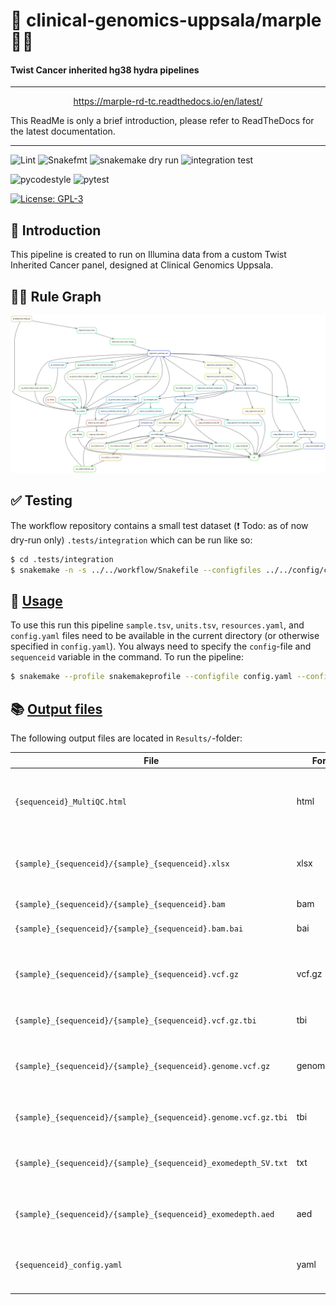 # :snake: clinical-genomics-uppsala/marple :female_detective:

#### Twist Cancer inherited hg38 hydra pipelines
---

<p align="center">
<a href="https://marple-rd-tc.readthedocs.io/en/latest/">https://marple-rd-tc.readthedocs.io/en/latest/</a>
</p>

This ReadMe is only a brief introduction, please refer to ReadTheDocs for the latest documentation. 

---
![Lint](https://github.com/clinical-genomics-uppsala/marple_rd_tc/actions/workflows/lint.yaml/badge.svg?branch=main)
![Snakefmt](https://github.com/clinical-genomics-uppsala/marple_rd_tc/actions/workflows/snakefmt.yaml/badge.svg?branch=main)
![snakemake dry run](https://github.com/clinical-genomics-uppsala/marple_rd_tc/actions/workflows/snakemake-dry-run.yaml/badge.svg?branch=main)
![integration test](https://github.com/clinical-genomics-uppsala/marple_rd_tc/actions/workflows/integration1.yaml/badge.svg?branch=main)

![pycodestyle](https://github.com/clinical-genomics-uppsala/marple_rd_tc/actions/workflows/pycodestyle.yaml/badge.svg?branch=main)
![pytest](https://github.com/clinical-genomics-uppsala/marple_rd_tc/actions/workflows/pytest.yaml/badge.svg?branch=main)

[![License: GPL-3](https://img.shields.io/badge/License-GPL3-yellow.svg)](https://opensource.org/licenses/gpl-3.0.html)

## :speech_balloon: Introduction
This pipeline is created to run on Illumina data from a custom Twist Inherited Cancer panel, designed at Clinical Genomics Uppsala.

## :judge: Rule Graph
![rule_graph](images/rulegraph.svg)

## :white_check_mark: Testing

The workflow repository contains a small test dataset (:exclamation: Todo: as of now dry-run only) `.tests/integration` which can be run like so:

```bash
$ cd .tests/integration
$ snakemake -n -s ../../workflow/Snakefile --configfiles ../../config/config.yaml config.yaml --config sequenceid="990909_test"
```

## :rocket: [Usage](https://marple-rd-tc.readthedocs.io/en/latest/running/)

To use this run this pipeline `sample.tsv`, `units.tsv`, `resources.yaml`, and `config.yaml` files need to be available in the current directory (or otherwise specified in `config.yaml`). You always need to specify the `config`-file and `sequenceid` variable in the command. To run the pipeline:

```bash
$ snakemake --profile snakemakeprofile --configfile config.yaml --config sequenceid="990909_test" -s /path/to/marple_rd_tc/workflow/Snakefile
```

## :books: [Output files](https://marple-rd-tc.readthedocs.io/en/latest/result_files/)

The following output files are located in `Results/`-folder:

| File | Format |Description |
|---|---|---|
| `{sequenceid}_MultiQC.html` | html | Aggregated QC values for entire sequence run, open in browser |
|`{sample}_{sequenceid}/{sample}_{sequenceid}.xlsx`| xlsx | Excel file with QC stats (primarily coverage) for each sample|
|`{sample}_{sequenceid}/{sample}_{sequenceid}.bam`| bam | Deduplicated alignment file |
|`{sample}_{sequenceid}/{sample}_{sequenceid}.bam.bai`| bai | Index for alignment file|
|`{sample}_{sequenceid}/{sample}_{sequenceid}.vcf.gz`| vcf.gz | Compressed VCF-file decomposed, normalized and annotated with vep |
|`{sample}_{sequenceid}/{sample}_{sequenceid}.vcf.gz.tbi`| tbi | Index for variant file |
|`{sample}_{sequenceid}/{sample}_{sequenceid}.genome.vcf.gz`| genome.vcf.gz | Compressed VCF-file for all positions in the design, not decomposed nor normalized |
|`{sample}_{sequenceid}/{sample}_{sequenceid}.genome.vcf.gz.tbi`| tbi | Index for genome VCF-file |
|`{sample}_{sequenceid}/{sample}_{sequenceid}_exomedepth_SV.txt`| txt | Nexus SV text file with structural variants from Exomedepth |
|`{sample}_{sequenceid}/{sample}_{sequenceid}_exomedepth.aed`| aed | aed text file with structural variants from Exomedepth |
|`{sequenceid}_config.yaml`| yaml | yaml config-file with programversion and extra settings used |
